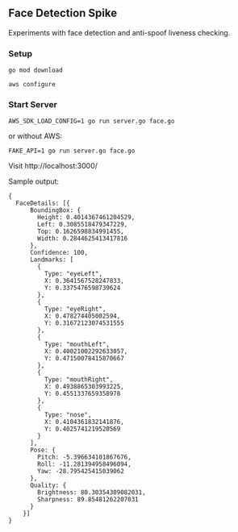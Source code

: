 ## Face Detection Spike

Experiments with face detection and anti-spoof liveness checking.

### Setup

```
go mod download

aws configure
```

### Start Server

```
AWS_SDK_LOAD_CONFIG=1 go run server.go face.go
```

or without AWS:

```
FAKE_API=1 go run server.go face.go
```

Visit http://localhost:3000/

Sample output:

```
{
  FaceDetails: [{
      BoundingBox: {
        Height: 0.4014367461204529,
        Left: 0.3085518479347229,
        Top: 0.1626598834991455,
        Width: 0.2844625413417816
      },
      Confidence: 100,
      Landmarks: [
        {
          Type: "eyeLeft",
          X: 0.3641567528247833,
          Y: 0.3375476598739624
        },
        {
          Type: "eyeRight",
          X: 0.478274405002594,
          Y: 0.31672123074531555
        },
        {
          Type: "mouthLeft",
          X: 0.40021002292633057,
          Y: 0.47150078415870667
        },
        {
          Type: "mouthRight",
          X: 0.4938865303993225,
          Y: 0.4551337659358978
        },
        {
          Type: "nose",
          X: 0.4104361832141876,
          Y: 0.4025741219520569
        }
      ],
      Pose: {
        Pitch: -5.396634101867676,
        Roll: -11.281394958496094,
        Yaw: -28.795425415039062
      },
      Quality: {
        Brightness: 80.30354309082031,
        Sharpness: 89.85481262207031
      }
    }]
}
```
